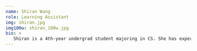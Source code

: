 ```yaml
---
name: Shiran Wang
role: Learning Assistant
img: shiran.jpg
img100w: shiran_100w.jpg
bio: >
   Shiran is a 4th-year undergrad student majoring in CS. She has experience with web development, iOS application, database systems and game design in UE4. Other than CS, Shiran also enjoys watching Netflix and Kpop, sketching and painting.
---
```

